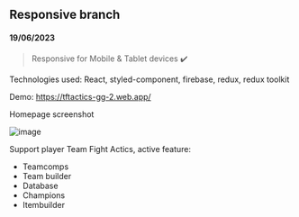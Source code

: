 ## Responsive branch
#### 19/06/2023

> Responsive for Mobile & Tablet devices :heavy_check_mark:

Technologies used: React, styled-component, firebase, redux, redux toolkit

Demo: https://tftactics-gg-2.web.app/

Homepage screenshot

![image](https://github.com/pdkhanh3011/tftactics0523/assets/82632380/8947494f-86ce-45eb-b4d4-891aea636402)

Support player Team Fight Actics, active feature:
- Teamcomps
- Team builder
- Database
- Champions
- Itembuilder
